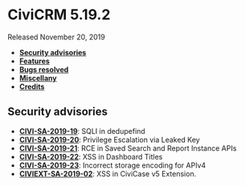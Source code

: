 # CiviCRM 5.19.2

Released November 20, 2019

- **[Security advisories](#security)**
- **[Features](#features)**
- **[Bugs resolved](#bugs)**
- **[Miscellany](#misc)**
- **[Credits](#credits)**

## <a name="security"></a>Security advisories

- **[CIVI-SA-2019-19](https://civicrm.org/advisory/civi-sa-2019-19-sqli-in-dedupefind)**: SQLI in dedupefind
- **[CIVI-SA-2019-20](https://civicrm.org/advisory/civi-sa-2019-20-privilege-escalation-via-leaked-key)**: Privilege Escalation via Leaked Key
- **[CIVI-SA-2019-21](https://civicrm.org/advisory/civi-sa-2019-21-remote-code-execution-via-saved-search-and-report-instance-apis)**: RCE in Saved Search and Report Instance APIs
- **[CIVI-SA-2019-22](https://civicrm.org/advisory/civi-sa-2019-22-xss-in-dashboard-titles)**: XSS in Dashboard Titles
- **[CIVI-SA-2019-23](https://civicrm.org/advisory/civi-sa-2019-23-incorrect-storage-encoding-for-apiv4)**: Incorrect storage encoding for APIv4
- **[CIVIEXT-SA-2019-02](https://civicrm.org/advisory/civiext-sa-2019-02-xss-in-civicase-v5-extension)**: XSS in CiviCase v5 Extension.
